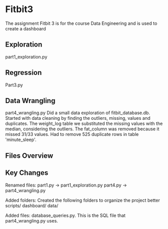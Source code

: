 # Fitbit3
The assignment Fitbit 3 is for the course Data Engineering and is used to create a dashboard

## Exploration
part1_exploration.py 

## Regression
Part3.py

## Data Wrangling
part4_wrangling.py 
Did a small data exploration of fitbit_database.db. Started with data cleaning by finding the outliers, missing, values and duplicates. 
The weight_log table we substituted the missing values with the median, considering the outliers. The fat_column was removed because it missed 31/33 values. Had to remove 525 duplicate rows in table 'minute_sleep'.

## Files Overview

## Key Changes
Renamed files: 
part1.py -> part1_exploration.py
part4.py -> part4_wrangling.py

Added folders:
Created the following folders to organize the project better
    scripts/
    dashboard/
    data/

Added files: database_queries.py. This is the SQL file that part4_wrangling.py uses. 
